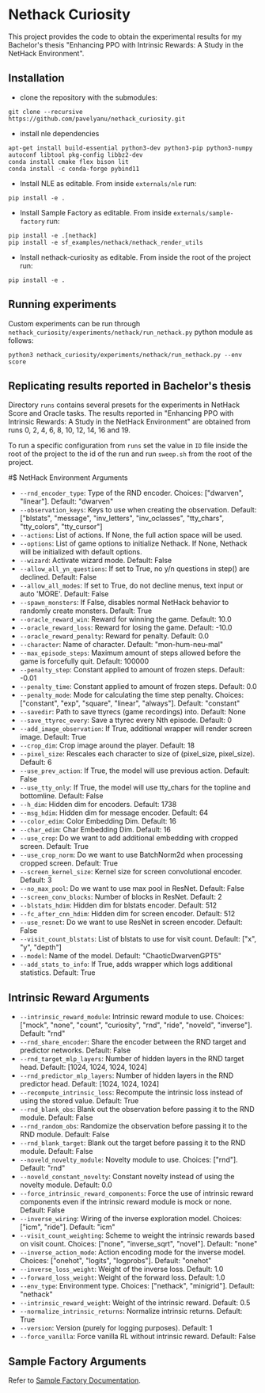# Nethack Curiosity

This project provides the code to obtain the experimental results for my
Bachelor's thesis "Enhancing PPO with Intrinsic Rewards: A Study in the NetHack
Environment".

## Installation

- clone the repository with the submodules:
```
git clone --recursive https://github.com/pavelyanu/nethack_curiosity.git
```
- install nle dependencies
```
apt-get install build-essential python3-dev python3-pip python3-numpy autoconf libtool pkg-config libbz2-dev
conda install cmake flex bison lit
conda install -c conda-forge pybind11
```
- Install NLE as editable. From inside `externals/nle` run:
```
pip install -e .
```
- Install Sample Factory as editable. From inside `externals/sample-factory`
  run:
```
pip install -e .[nethack]
pip install -e sf_examples/nethack/nethack_render_utils
```
- Install nethack-curiosity as editable. From inside the root of the project
  run:
```
pip install -e .
```

## Running experiments

Custom experiments can be run through `nethack_curiosity/experiments/nethack/run_nethack.py`
python module as follows:
```
python3 nethack_curiosity/experiments/nethack/run_nethack.py --env score
```

## Replicating results reported in Bachelor's thesis

Directory `runs` contains several presets for the experiments in NetHack Score
and Oracle tasks. The results reported in "Enhancing PPO with Intrinsic Rewards:
A Study in the NetHack Environment" are obtained from
runs 0, 2, 4, 6, 8, 10, 12, 14, 16 and 19.

To run a specific configuration from `runs`  set the value in `ID` file inside the root of the project to the
id of the run and run `sweep.sh` from the root of the project.

#$ NetHack Environment Arguments

- `--rnd_encoder_type`: Type of the RND encoder. Choices: ["dwarven", "linear"]. Default: "dwarven"
- `--observation_keys`: Keys to use when creating the observation. Default: ["blstats", "message", "inv_letters", "inv_oclasses", "tty_chars", "tty_colors", "tty_cursor"]
- `--actions`: List of actions. If None, the full action space will be used.
- `--options`: List of game options to initialize Nethack. If None, Nethack will be initialized with default options.
- `--wizard`: Activate wizard mode. Default: False
- `--allow_all_yn_questions`: If set to True, no y/n questions in step() are declined. Default: False
- `--allow_all_modes`: If set to True, do not decline menus, text input or auto 'MORE'. Default: False
- `--spawn_monsters`: If False, disables normal NetHack behavior to randomly create monsters. Default: True
- `--oracle_reward_win`: Reward for winning the game. Default: 10.0
- `--oracle_reward_loss`: Reward for losing the game. Default: -10.0
- `--oracle_reward_penalty`: Reward for penalty. Default: 0.0
- `--character`: Name of character. Default: "mon-hum-neu-mal"
- `--max_episode_steps`: Maximum amount of steps allowed before the game is forcefully quit. Default: 100000
- `--penalty_step`: Constant applied to amount of frozen steps. Default: -0.01
- `--penalty_time`: Constant applied to amount of frozen steps. Default: 0.0
- `--penalty_mode`: Mode for calculating the time step penalty. Choices: ["constant", "exp", "square", "linear", "always"]. Default: "constant"
- `--savedir`: Path to save ttyrecs (game recordings) into. Default: None
- `--save_ttyrec_every`: Save a ttyrec every Nth episode. Default: 0
- `--add_image_observation`: If True, additional wrapper will render screen image. Default: True
- `--crop_dim`: Crop image around the player. Default: 18
- `--pixel_size`: Rescales each character to size of (pixel_size, pixel_size). Default: 6
- `--use_prev_action`: If True, the model will use previous action. Default: False
- `--use_tty_only`: If True, the model will use tty_chars for the topline and bottomline. Default: False
- `--h_dim`: Hidden dim for encoders. Default: 1738
- `--msg_hdim`: Hidden dim for message encoder. Default: 64
- `--color_edim`: Color Embedding Dim. Default: 16
- `--char_edim`: Char Embedding Dim. Default: 16
- `--use_crop`: Do we want to add additional embedding with cropped screen. Default: True
- `--use_crop_norm`: Do we want to use BatchNorm2d when processing cropped screen. Default: True
- `--screen_kernel_size`: Kernel size for screen convolutional encoder. Default: 3
- `--no_max_pool`: Do we want to use max pool in ResNet. Default: False
- `--screen_conv_blocks`: Number of blocks in ResNet. Default: 2
- `--blstats_hdim`: Hidden dim for blstats encoder. Default: 512
- `--fc_after_cnn_hdim`: Hidden dim for screen encoder. Default: 512
- `--use_resnet`: Do we want to use ResNet in screen encoder. Default: False
- `--visit_count_blstats`: List of blstats to use for visit count. Default: ["x", "y", "depth"]
- `--model`: Name of the model. Default: "ChaoticDwarvenGPT5"
- `--add_stats_to_info`: If True, adds wrapper which logs additional statistics. Default: True

## Intrinsic Reward Arguments

- `--intrinsic_reward_module`: Intrinsic reward module to use. Choices: ["mock", "none", "count", "curiosity", "rnd", "ride", "noveld", "inverse"]. Default: "rnd"
- `--rnd_share_encoder`: Share the encoder between the RND target and predictor networks. Default: False
- `--rnd_target_mlp_layers`: Number of hidden layers in the RND target head. Default: [1024, 1024, 1024, 1024]
- `--rnd_predictor_mlp_layers`: Number of hidden layers in the RND predictor head. Default: [1024, 1024, 1024]
- `--recompute_intrinsic_loss`: Recompute the intrinsic loss instead of using the stored value. Default: True
- `--rnd_blank_obs`: Blank out the observation before passing it to the RND module. Default: False
- `--rnd_random_obs`: Randomize the observation before passing it to the RND module. Default: False
- `--rnd_blank_target`: Blank out the target before passing it to the RND module. Default: False
- `--noveld_novelty_module`: Novelty module to use. Choices: ["rnd"]. Default: "rnd"
- `--noveld_constant_novelty`: Constant novelty instead of using the novelty module. Default: 0.0
- `--force_intrinsic_reward_components`: Force the use of intrinsic reward components even if the intrinsic reward module is mock or none. Default: False
- `--inverse_wiring`: Wiring of the inverse exploration model. Choices: ["icm", "ride"]. Default: "icm"
- `--visit_count_weighting`: Scheme to weight the intrinsic rewards based on visit count. Choices: ["none", "inverse_sqrt", "novel"]. Default: "none"
- `--inverse_action_mode`: Action encoding mode for the inverse model. Choices: ["onehot", "logits", "logprobs"]. Default: "onehot"
- `--inverse_loss_weight`: Weight of the inverse loss. Default: 1.0
- `--forward_loss_weight`: Weight of the forward loss. Default: 1.0
- `--env_type`: Environment type. Choices: ["nethack", "minigrid"]. Default: "nethack"
- `--intrinsic_reward_weight`: Weight of the intrinsic reward. Default: 0.5
- `--normalize_intrinsic_returns`: Normalize intrinsic returns. Default: True
- `--version`: Version (purely for logging purposes). Default: 1
- `--force_vanilla`: Force vanilla RL without intrinsic reward. Default: False

## Sample Factory Arguments

Refer to [Sample Factory Documentation](https://www.samplefactory.dev/02-configuration/cfg-params/).